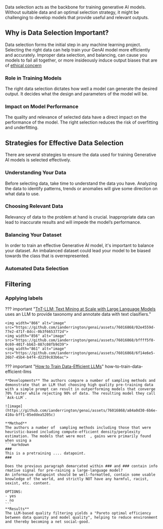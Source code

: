 Data selection acts as the backbone for training generative AI models. Without suitable data and an optimal selection strategy, it might be challenging to develop models that provide useful and relevant outputs.

## Why is Data Selection Important?

Data selection forms the initial step in any machine learning project. Selecting the right data can help train your GenAI model more efficiently and accurately. Improper data selection, and balancing, can cause you models to fail all together, or more insideously induce output biases that are of [ethical concern](../../../Using/ethically/fairness.md)

### Role in Training Models

The right data selection dictates how well a model can generate the desired output. It decides what the design and parameters of the model will be.

### Impact on Model Performance

The quality and relevance of selected data have a direct impact on the performance of the model. The right selection reduces the risk of overfitting and underfitting.

## Strategies for Effective Data Selection

There are several strategies to ensure the data used for training Generative AI models is selected effectively.

### Understanding Your Data

Before selecting data, take time to understand the data you have. Analyzing the data to identify patterns, trends or anomalies will give some direction on what data to use.

### Choosing Relevant Data

Relevancy of data to the problem at hand is crucial. Inappropriate data can lead to inaccurate results and will impede the model’s performance.

### Balancing Your Dataset

In order to train an effective Generative AI model, it's important to balance your dataset. An imbalanced dataset could lead your model to be biased towards the class that is overrepresented.

### Automated Data Selection



## Filtering 

### Applying labels 
??? important "[TnT-LLM: Text Mining at Scale with Large Language Models](https://arxiv.org/html/2403.12173v1) uses an LLM to provide taxonomy and annotate data with text clasifiers."
    
    <img width="866" alt="image" src="https://github.com/ianderrington/genai/assets/76016868/02e4559d-77e2-471f-8dcc-0b3f6653772d">
    <img width="856" alt="image" src="https://github.com/ianderrington/genai/assets/76016868/bffff5f8-0c69-401f-bb63-887c08fb9d39">
    <img width="861" alt="image" src="https://github.com/ianderrington/genai/assets/76016868/6f14e6e5-26b7-45b4-b4f4-d2259c83b6ac">




??? important "[How to Train Data-Efficient LLMs](https://arxiv.org/html/2402.09668v1)" how-to-train-data-efficient-llms
    
    **Developments** The authors compare a number of sampling methods and demonstrate that an LLM that choosing high quality pre-training data with a simple prompt can result in outperforming models that converge 70% faster while rejecting 90% of data. The resulting model they call `Ask-LLM`. 

    ![image](https://github.com/ianderrington/genai/assets/76016868/a84a0d30-6b6e-410a-bff1-05eddea5205c)

    **Method**
    The authors a number of  sampling methods including those that were heuristic-based including compute-efficient density/perplexity estimation. The models that were most  , gains were primarily found when using a 
    ```markdown
    ###
    This is a pretraining .... datapoint.
    ###

    Does the previous paragraph demarcated within ### and ### contain info
    rmative signal for pre-raining a large-language model?
    An informaive datapoint should be well-formatted, contain some usable knowledge of the world, and strictly NOT have any harmful, racist, sexist, etc. content. 

    OPTIONS: 
    - yes
    - no
    ```
    **Results**
    The LLM-based quality filtering yields a "Pareto optimal efficiency between data quanity and model quality", helping to reduce environment and thereby becoming a net social-good. 


     
